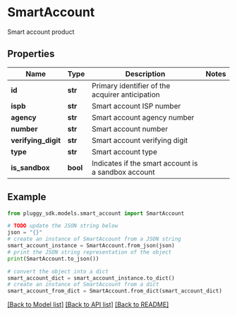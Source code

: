# SmartAccount

Smart account product

## Properties

Name | Type | Description | Notes
------------ | ------------- | ------------- | -------------
**id** | **str** | Primary identifier of the acquirer anticipation | 
**ispb** | **str** | Smart account ISP number | 
**agency** | **str** | Smart account agency number | 
**number** | **str** | Smart account number | 
**verifying_digit** | **str** | Smart account verifying digit | 
**type** | **str** | Smart account type | 
**is_sandbox** | **bool** | Indicates if the smart account is a sandbox account | 

## Example

```python
from pluggy_sdk.models.smart_account import SmartAccount

# TODO update the JSON string below
json = "{}"
# create an instance of SmartAccount from a JSON string
smart_account_instance = SmartAccount.from_json(json)
# print the JSON string representation of the object
print(SmartAccount.to_json())

# convert the object into a dict
smart_account_dict = smart_account_instance.to_dict()
# create an instance of SmartAccount from a dict
smart_account_from_dict = SmartAccount.from_dict(smart_account_dict)
```
[[Back to Model list]](../README.md#documentation-for-models) [[Back to API list]](../README.md#documentation-for-api-endpoints) [[Back to README]](../README.md)



